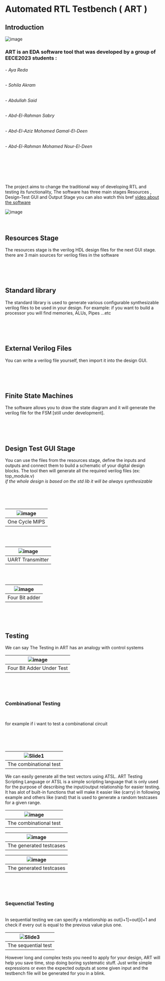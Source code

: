 # Automated RTL Testbench ( ART )

## Introduction 

![image](https://user-images.githubusercontent.com/82292548/181595137-640a89d9-30f7-402b-b3ae-74e779638404.png)


### ART is an EDA software tool that was developed by a group of EECE2023 students :  
###### - Aya Reda 
###### - Sohila Akram 
###### - Abdullah Said 
###### - Abd-El-Rahman Sabry
###### - Abd-El-Aziz Mohamed Gamal-El-Deen
###### - Abd-El-Rahman Mohamed Nour-El-Deen



<br>
<br>
<br>
<br>

  The project aims to change the traditional way of developing RTL and testing its functionality, The software has three main stages Resources , Design-Test GUI and Output Stage you can also watch this bref [video about the software ](https://drive.google.com/file/d/1bkmGFnX-tNFf6AMr_Rgmt7jzRNeUYhQX/view?usp=sharing) 
  
  ![image](https://user-images.githubusercontent.com/82292548/181595721-9b931376-ae1b-4283-b709-a3e02b270712.png)
<br>
<br>
<br>
## Resources Stage

The resources stage is the verilog HDL design files for the next GUI stage.
there are 3 main sources for verilog files in the software 

<br>
<br>
<br>

## Standard library 

The standard library is used to generate various configurable synthesizable verilog files to be used in your design. For example: if you want to build a processor you will find memories, ALUs, Pipes ...etc 

<br>
<br>
<br>

## External Verilog Files 

You can write a verilog file yourself, then import it into the design GUI.

<br>
<br>
<br>

## Finite State Machines 

The software allows you to draw the state diagram and it will generate the verilog file for the FSM [still under development].

<br>
<br>
<br>

## Design Test GUI Stage

You can use the files from the resources stage, define the inputs and outputs and connect them to build a schematic of your digital design blocks.
The tool then will generate all the required verilog files (ex: top_module.v)
<br>
*if the whole design is based on the std lib it will be always synthesizable*

<br>
<br>
<br>
  
|![image](https://user-images.githubusercontent.com/82292548/181603685-08c264db-07bb-460c-a35d-03c2ed07e4bc.png)|
|:--:|
| One Cycle MIPS |

<br>
<br>

|![image](https://user-images.githubusercontent.com/82292548/181862894-8c063966-4a06-4fce-96a2-9486dbcb94fd.png)|
|:--:|
| UART Transmitter |

<br>
<br>

|![image](https://user-images.githubusercontent.com/82292548/181863107-24f03090-1dd9-4065-9c09-b74b421e9dcc.png)|
|:--:|
| Four Bit adder |

<br>
<br>
<br>

## Testing

We can say The Testing in ART has an analogy with control systems 

|![image](https://user-images.githubusercontent.com/82292548/181863279-b9dd2569-4080-403c-b346-d1d54566e1a8.png)|
|:--:|
| Four Bit Adder Under Test|

<br>
<br>
<br>

### Combinational Testing 
<br>

for example if i want to test a combinational circuit 

<br>
<br>
<br>

|![Slide1](https://user-images.githubusercontent.com/82292548/183480438-f961ecef-bcbb-4a97-86cb-5cc8f8dcb21a.PNG)|
|:--:|
| The combinational test|

We can easily generate all the test vectors using ATSL. ART Testing Scripting Language or ATSL is a simple scripting language that is only used for the purpose of describing the input/output relationship for easier testing. It has alot of built-in functions that will make it easier like (carry) in following example and others like (rand) that is used to generate a random testcases for a given range.

|![image](https://user-images.githubusercontent.com/82292548/183482442-ddeac318-cbaa-4222-8e52-00b14bd61c27.png)|
|:--:|
| The combinational test|

|![image](https://user-images.githubusercontent.com/82292548/183484365-d115efab-d835-4a90-9555-2d061bc0511b.png)|
|:--:|
| The generated testcases|

|![image](https://user-images.githubusercontent.com/82292548/183485058-ec3bd0db-5fae-415f-9d2b-2f02acd9a8ca.png)|
|:--:|
| The generated testcases|


<br>
<br>
<br>

### Sequenctial Testing 

<br>
In sequential testing we can specify a relationship as out[i+1]=out[i]+1 and check if every out is equal to the previous value plus one.
<br>

|![Slide3](https://user-images.githubusercontent.com/82292548/183480640-9c386281-7fca-482a-b9d3-04b7a4c30b4b.PNG)|
|:--:|
| The sequential test|





However long and complex tests you need to apply for your design, ART will help you save time, stop doing boring systematic stuff. Just write simple expressions or even the expected outputs at some given input and the testbench file will be generated for you in a blink.
